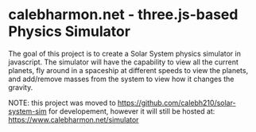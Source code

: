 # calebharmon.net - three.js-based Physics Simulator

The goal of this project is to create a Solar System physics simulator in javascript. 
The simulator will have the capability to view all the current planets, fly around in a spaceship at different speeds to view the planets, 
and add/remove masses from the system to view how it changes the gravity.

NOTE: this project was moved to https://github.com/calebh210/solar-system-sim for developement, however it will still be hosted at:
https://www.calebharmon.net/simulator
